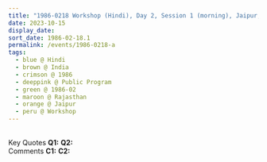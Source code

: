 ```yaml
---
title: "1986-0218 Workshop (Hindi), Day 2, Session 1 (morning), Jaipur, Rajasthan, India"
date: 2023-10-15
display_date: 
sort_date: 1986-02-18.1
permalink: /events/1986-0218-a
tags:
  - blue @ Hindi
  - brown @ India
  - crimson @ 1986
  - deeppink @ Public Program
  - green @ 1986-02
  - maroon @ Rajasthan
  - orange @ Jaipur
  - peru @ Workshop
---
```


<br>

<wave-list>
  <list-title color="DarkSeaGreen" width="55">Key Quotes</list-title>
  <list-item color="BlanchedAlmond" width="280"><b>Q1:</b> <i></i></list-item>
  <list-item color="Lavender" width="280"><b>Q2:</b> <i></i></list-item>
</wave-list>

<br>

<wave-list>
  <list-title color="DarkSeaGreen" width="55">Comments</list-title>
  <list-item color="BlanchedAlmond" width="280"><b>C1:</b> <i></i></list-item>
  <list-item color="Lavender" width="280"><b>C2:</b> <i></i></list-item>
</wave-list>